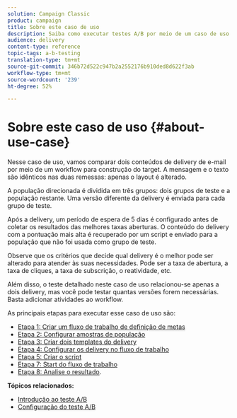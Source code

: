 ```yaml
---
solution: Campaign Classic
product: campaign
title: Sobre este caso de uso
description: Saiba como executar testes A/B por meio de um caso de uso dedicado.
audience: delivery
content-type: reference
topic-tags: a-b-testing
translation-type: tm+mt
source-git-commit: 346b72d522c947b2a2552176b910ded8d622f3ab
workflow-type: tm+mt
source-wordcount: '239'
ht-degree: 52%

---
```



# Sobre este caso de uso {#about-use-case}

Nesse caso de uso, vamos comparar dois conteúdos de delivery de e-mail por meio de um workflow para construção do target. A mensagem e o texto são idênticos nas duas remessas: apenas o layout é alterado.

A população direcionada é dividida em três grupos: dois grupos de teste e a população restante. Uma versão diferente da delivery é enviada para cada grupo de teste.

Após a delivery, um período de espera de 5 dias é configurado antes de coletar os resultados das melhores taxas aberturas. O conteúdo do delivery com a pontuação mais alta é recuperado por um script e enviado para a população que não foi usada como grupo de teste.

Observe que os critérios que decide qual delivery é o melhor pode ser alterado para atender às suas necessidades. Pode ser a taxa de abertura, a taxa de cliques, a taxa de subscrição, o reatividade, etc.

Além disso, o teste detalhado neste caso de uso relacionou-se apenas a dois delivery, mas você pode testar quantas versões forem necessárias. Basta adicionar atividades ao workflow.

As principais etapas para executar esse caso de uso são:

* [Etapa 1: Criar um fluxo de trabalho de definição de metas](#step-1--creating-a-targeting-workflow)
* [Etapa 2: Configurar amostras de população](#step-2--configuring-population-samples)
* [Etapa 3: Criar dois templates do delivery](#step-3--creating-two-delivery-templates)
* [Etapa 4: Configurar os delivery no fluxo de trabalho](#step-4--configuring-the-deliveries-in-the-workflow)
* [Etapa 5: Criar o script](#step-5--creating-the-script)
* [Etapa 7: Start do fluxo de trabalho](#step-7--starting-the-workflow)
* [Etapa 8: Analise o resultado](#step-8--analyzing-the-result).

**Tópicos relacionados:**

* [Introdução ao teste A/B](../../delivery/using/get-started-a-b-testing.md)
* [Configuração do teste A/B](../../delivery/using/configuring-a-b-testing.md)
